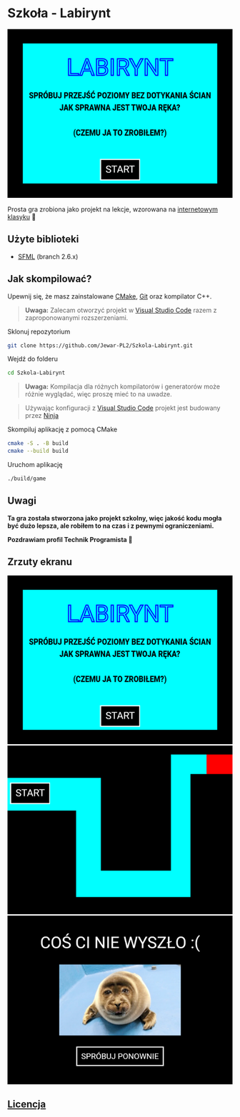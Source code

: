 # Szkoła - Labirynt

![Menu główne](docs/menu.png)

Prosta gra zrobiona jako projekt na lekcje, wzorowana na [internetowym klasyku](https://screamer.wiki/The_Maze) 🦭

## Użyte biblioteki
- [SFML](https://www.sfml-dev.org/) (branch 2.6.x)

## Jak skompilować?

Upewnij się, że masz zainstalowane [CMake](https://cmake.org/), [Git](https://git-scm.com/) oraz kompilator C++.

> **Uwaga:** Zalecam otworzyć projekt w [Visual Studio Code](https://code.visualstudio.com/) razem z zaproponowanymi rozszerzeniami.

Sklonuj repozytorium
```bash
git clone https://github.com/Jewar-PL2/Szkola-Labirynt.git
```

Wejdź do folderu
```bash
cd Szkola-Labirynt
```

> **Uwaga:** Kompilacja dla różnych kompilatorów i generatorów może różnie wyglądać, więc proszę mieć to na uwadze.

> Używając konfiguracji z [Visual Studio Code](https://code.visualstudio.com/) projekt jest budowany przez [Ninja](https://ninja-build.org/)

Skompiluj aplikację z pomocą CMake
```bash
cmake -S . -B build
cmake --build build
```

Uruchom aplikację
```bash
./build/game
```

## Uwagi

**Ta gra została stworzona jako projekt szkolny, więc jakość kodu mogła być dużo lepsza, ale robiłem to na czas i z pewnymi ograniczeniami.**

**Pozdrawiam profil Technik Programista 🦭**

## Zrzuty ekranu

![Menu główne](docs/menu.png)
![Poziom](docs/poziom.png)
![Przegrana](docs/przegrana.png)

## [Licencja](LICENSE.md)